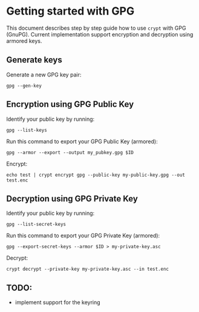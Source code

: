 # Getting started with GPG

This document describes step by step guide how to use `crypt` with GPG (GnuPG).
Current implementation support encryption and decryption using armored keys.

## Generate keys

Generate a new GPG key pair:

    gpg --gen-key

## Encryption using GPG Public Key

Identify your public key by running:

    gpg --list-keys

Run this command to export your GPG Public Key (armored):
    
    gpg --armor --export --output my_pubkey.gpg $ID
    
Encrypt:

    echo test | crypt encrypt gpg --public-key my-public-key.gpg --out test.enc 
       
## Decryption using GPG Private Key

Identify your public key by running:

    gpg --list-secret-keys

Run this command to export your GPG Private Key (armored):
    
    gpg --export-secret-keys --armor $ID > my-private-key.asc   
    
Decrypt:

    crypt decrypt --private-key my-private-key.asc --in test.enc
   
## TODO:

- implement support for the keyring